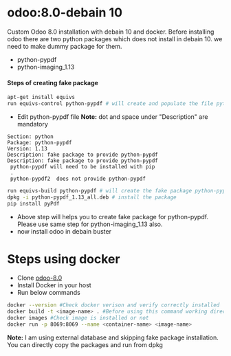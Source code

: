 # odoo:8.0-debain 10
Custom Odoo 8.0 installation with debain 10 and docker. 
Before installing odoo there are two python packages which does not install in debain 10. we need to make dummy package for them. 
- python-pypdf
- python-imaging_1.13
#### Steps of creating fake package
```bash
apt-get install equivs  
run equivs-control python-pypdf # will create and populate the file python-pypdf in current directory
```

* Edit python-pypdf file
**Note:** dot and space under "Description" are mandatory 
```
Section: python
Package: python-pypdf
Version: 1.13
Description: fake package to provide python-pypdf
Description: fake package to provide python-pypdf
 python-pypdf will need to be installed with pip
 .
 python-pypdf2  does not provide python-pypdf
 ```

```bash
run equivs-build python-pypdf # will create the fake package python-pypdf_1.13_all.deb
dpkg -i python-pypdf_1.13_all.deb # install the package 
pip install pyPdf 
```

- Above step will helps you to create fake package for python-pypdf. Please use same step for python-imaging_1.13 also.
- now install odoo in debain buster

# Steps using docker
* Clone [odoo-8.0](https://github.com/gmanandhar/odoo-8.0.git)
* Install Docker in your host
* Run below commands
```bash
docker --version #Check docker verison and verify correctly installed
docker build -t <image-name> . #Before using this command working directory should have Dockerfile
docker images #Check image is installed or not
docker run -p 8069:8069 --name <container-name> <image-name>
```
**Note:** I am using external database and skipping fake package installation. You can directly copy the packages and run from dpkg

